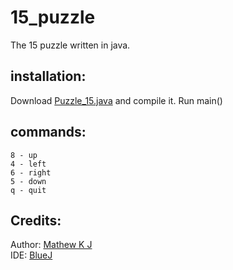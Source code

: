 # 15_puzzle
The 15 puzzle written in java.

## installation:

Download [Puzzle_15.java](https://github.com/MathewKJ2048/15_puzzle/blob/main/src/Puzzle_15.java) and compile it. Run main()

## commands:  
```8 - up```  
```4 - left```  
```6 - right```   
```5 - down```  
```q - quit```  

## Credits:
Author: [Mathew K J](https://github.com/MathewKJ2048)  
IDE: [BlueJ](https://www.bluej.org/)
